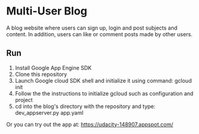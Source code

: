 ﻿# Multi-User Blog

A blog website where users can sign up, login and post subjects and content.
In addition, users can like or comment posts made by other users.

## Run

1. Install Google App Engine SDK
2. Clone this repository
3. Launch Google cloud SDK shell and initialize it using command: gcloud init
4. Follow the the instructions to initialize gcloud such as configuration and project
5. cd into the blog's directory with the repository and type: dev_appserver.py app.yaml

Or you can try out the app at: https://udacity-148907.appspot.com/



